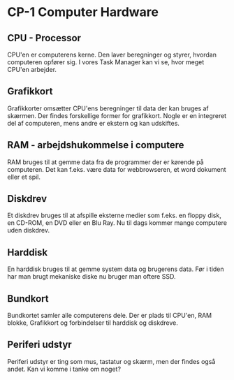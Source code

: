 # CP-1 Computer Hardware

## CPU - Processor
CPU'en er computerens kerne. Den laver beregninger og styrer, hvordan computeren opfører sig. I vores Task Manager kan vi se, hvor meget CPU'en arbejder.

## Grafikkort
Grafikkorter omsætter CPU'ens beregninger til data der kan bruges af skærmen. Der findes forskellige former for grafikkort. Nogle er en integreret del af computeren, mens andre er ekstern og kan udskiftes. 

## RAM - arbejdshukommelse i computere
RAM bruges til at gemme data fra de programmer der er kørende på computeren. Det kan f.eks. være data for webbrowseren, et word dokument eller et spil.

## Diskdrev
Et diskdrev bruges til at afspille eksterne medier som f.eks. en floppy disk, en CD-ROM, en DVD eller en Blu Ray. Nu til dags kommer mange computere uden diskdrev. 

## Harddisk
En harddisk bruges til at gemme system data og brugerens data. Før i tiden har man brugt mekaniske diske nu bruger man oftere SSD.

## Bundkort
Bundkortet samler alle computerens dele. Der er plads til CPU'en, RAM blokke, Grafikkort og forbindelser til harddisk og diskdreve.

## Periferi udstyr
Periferi udstyr er ting som mus, tastatur og skærm, men der findes også andet. Kan vi komme i tanke om noget?




